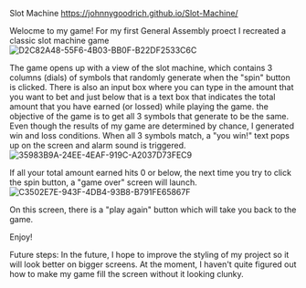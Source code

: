 Slot Machine
https://johnnygoodrich.github.io/Slot-Machine/

Welocme to my game! For my first General Assembly proect I recreated a classic slot machine game
![D2C82A48-55F6-4B03-BB0F-B22DF2533C6C](https://user-images.githubusercontent.com/116520614/203066705-9f3124b6-ad51-4c9d-8a4f-2e7b80cc3972.jpeg)

The game opens up with a view of the slot machine, which contains 3 columns (dials) of symbols that randomly generate when the "spin" button is clicked. There is also an input box where you can type in the amount that you want to bet and just below that is a text box that indicates the total amount that you have earned (or lossed) while playing the game.
the objective of the game is to get all 3 symbols that generate to be the same. 
Even though the results of my game are determined by chance, I generated win and loss conditions. 
When all 3 symbols match, a "you win!" text pops up on the screen and alarm sound is triggered.
![35983B9A-24EE-4EAF-919C-A2037D73FEC9](https://user-images.githubusercontent.com/116520614/203067034-9cd06cee-20b3-47c5-9550-51d1af84fcc5.jpeg)

If all your total amount earned hits 0 or below, the next time you try to click the spin button, a "game over" screen will launch. 
![C3502E7E-943F-4DB4-93B8-B791FE65867F](https://user-images.githubusercontent.com/116520614/203067237-8b57e40a-9c1d-494f-963f-24b18b1fce65.jpeg)

On this screen, there is a "play again" button which will take you back to the game.

Enjoy!

Future steps: In the future, I hope to improve the styling of my project so it will look better on bigger screens. At the moment, I haven't quite figured out how to make my game fill the screen without it looking clunky.
